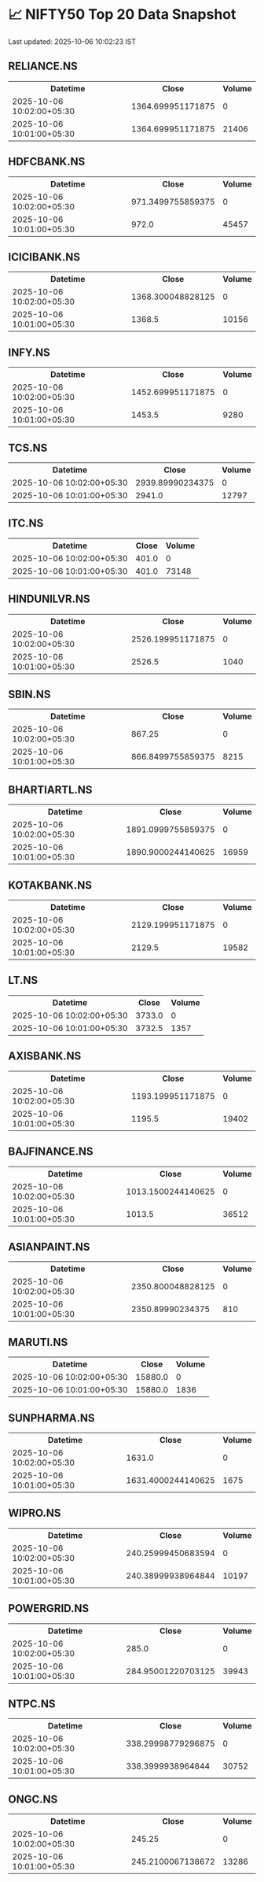 # 📈 NIFTY50 Top 20 Data Snapshot

Last updated: 2025-10-06 10:02:23 IST

## RELIANCE.NS

<table>
  <tr><th>Datetime</th><th>Close</th><th>Volume</th></tr>
  <tr><td>2025-10-06 10:02:00+05:30</td><td>1364.699951171875</td><td>0</td></tr>
  <tr><td>2025-10-06 10:01:00+05:30</td><td>1364.699951171875</td><td>21406</td></tr>
</table>

## HDFCBANK.NS

<table>
  <tr><th>Datetime</th><th>Close</th><th>Volume</th></tr>
  <tr><td>2025-10-06 10:02:00+05:30</td><td>971.3499755859375</td><td>0</td></tr>
  <tr><td>2025-10-06 10:01:00+05:30</td><td>972.0</td><td>45457</td></tr>
</table>

## ICICIBANK.NS

<table>
  <tr><th>Datetime</th><th>Close</th><th>Volume</th></tr>
  <tr><td>2025-10-06 10:02:00+05:30</td><td>1368.300048828125</td><td>0</td></tr>
  <tr><td>2025-10-06 10:01:00+05:30</td><td>1368.5</td><td>10156</td></tr>
</table>

## INFY.NS

<table>
  <tr><th>Datetime</th><th>Close</th><th>Volume</th></tr>
  <tr><td>2025-10-06 10:02:00+05:30</td><td>1452.699951171875</td><td>0</td></tr>
  <tr><td>2025-10-06 10:01:00+05:30</td><td>1453.5</td><td>9280</td></tr>
</table>

## TCS.NS

<table>
  <tr><th>Datetime</th><th>Close</th><th>Volume</th></tr>
  <tr><td>2025-10-06 10:02:00+05:30</td><td>2939.89990234375</td><td>0</td></tr>
  <tr><td>2025-10-06 10:01:00+05:30</td><td>2941.0</td><td>12797</td></tr>
</table>

## ITC.NS

<table>
  <tr><th>Datetime</th><th>Close</th><th>Volume</th></tr>
  <tr><td>2025-10-06 10:02:00+05:30</td><td>401.0</td><td>0</td></tr>
  <tr><td>2025-10-06 10:01:00+05:30</td><td>401.0</td><td>73148</td></tr>
</table>

## HINDUNILVR.NS

<table>
  <tr><th>Datetime</th><th>Close</th><th>Volume</th></tr>
  <tr><td>2025-10-06 10:02:00+05:30</td><td>2526.199951171875</td><td>0</td></tr>
  <tr><td>2025-10-06 10:01:00+05:30</td><td>2526.5</td><td>1040</td></tr>
</table>

## SBIN.NS

<table>
  <tr><th>Datetime</th><th>Close</th><th>Volume</th></tr>
  <tr><td>2025-10-06 10:02:00+05:30</td><td>867.25</td><td>0</td></tr>
  <tr><td>2025-10-06 10:01:00+05:30</td><td>866.8499755859375</td><td>8215</td></tr>
</table>

## BHARTIARTL.NS

<table>
  <tr><th>Datetime</th><th>Close</th><th>Volume</th></tr>
  <tr><td>2025-10-06 10:02:00+05:30</td><td>1891.0999755859375</td><td>0</td></tr>
  <tr><td>2025-10-06 10:01:00+05:30</td><td>1890.9000244140625</td><td>16959</td></tr>
</table>

## KOTAKBANK.NS

<table>
  <tr><th>Datetime</th><th>Close</th><th>Volume</th></tr>
  <tr><td>2025-10-06 10:02:00+05:30</td><td>2129.199951171875</td><td>0</td></tr>
  <tr><td>2025-10-06 10:01:00+05:30</td><td>2129.5</td><td>19582</td></tr>
</table>

## LT.NS

<table>
  <tr><th>Datetime</th><th>Close</th><th>Volume</th></tr>
  <tr><td>2025-10-06 10:02:00+05:30</td><td>3733.0</td><td>0</td></tr>
  <tr><td>2025-10-06 10:01:00+05:30</td><td>3732.5</td><td>1357</td></tr>
</table>

## AXISBANK.NS

<table>
  <tr><th>Datetime</th><th>Close</th><th>Volume</th></tr>
  <tr><td>2025-10-06 10:02:00+05:30</td><td>1193.199951171875</td><td>0</td></tr>
  <tr><td>2025-10-06 10:01:00+05:30</td><td>1195.5</td><td>19402</td></tr>
</table>

## BAJFINANCE.NS

<table>
  <tr><th>Datetime</th><th>Close</th><th>Volume</th></tr>
  <tr><td>2025-10-06 10:02:00+05:30</td><td>1013.1500244140625</td><td>0</td></tr>
  <tr><td>2025-10-06 10:01:00+05:30</td><td>1013.5</td><td>36512</td></tr>
</table>

## ASIANPAINT.NS

<table>
  <tr><th>Datetime</th><th>Close</th><th>Volume</th></tr>
  <tr><td>2025-10-06 10:02:00+05:30</td><td>2350.800048828125</td><td>0</td></tr>
  <tr><td>2025-10-06 10:01:00+05:30</td><td>2350.89990234375</td><td>810</td></tr>
</table>

## MARUTI.NS

<table>
  <tr><th>Datetime</th><th>Close</th><th>Volume</th></tr>
  <tr><td>2025-10-06 10:02:00+05:30</td><td>15880.0</td><td>0</td></tr>
  <tr><td>2025-10-06 10:01:00+05:30</td><td>15880.0</td><td>1836</td></tr>
</table>

## SUNPHARMA.NS

<table>
  <tr><th>Datetime</th><th>Close</th><th>Volume</th></tr>
  <tr><td>2025-10-06 10:02:00+05:30</td><td>1631.0</td><td>0</td></tr>
  <tr><td>2025-10-06 10:01:00+05:30</td><td>1631.4000244140625</td><td>1675</td></tr>
</table>

## WIPRO.NS

<table>
  <tr><th>Datetime</th><th>Close</th><th>Volume</th></tr>
  <tr><td>2025-10-06 10:02:00+05:30</td><td>240.25999450683594</td><td>0</td></tr>
  <tr><td>2025-10-06 10:01:00+05:30</td><td>240.38999938964844</td><td>10197</td></tr>
</table>

## POWERGRID.NS

<table>
  <tr><th>Datetime</th><th>Close</th><th>Volume</th></tr>
  <tr><td>2025-10-06 10:02:00+05:30</td><td>285.0</td><td>0</td></tr>
  <tr><td>2025-10-06 10:01:00+05:30</td><td>284.95001220703125</td><td>39943</td></tr>
</table>

## NTPC.NS

<table>
  <tr><th>Datetime</th><th>Close</th><th>Volume</th></tr>
  <tr><td>2025-10-06 10:02:00+05:30</td><td>338.29998779296875</td><td>0</td></tr>
  <tr><td>2025-10-06 10:01:00+05:30</td><td>338.3999938964844</td><td>30752</td></tr>
</table>

## ONGC.NS

<table>
  <tr><th>Datetime</th><th>Close</th><th>Volume</th></tr>
  <tr><td>2025-10-06 10:02:00+05:30</td><td>245.25</td><td>0</td></tr>
  <tr><td>2025-10-06 10:01:00+05:30</td><td>245.2100067138672</td><td>13286</td></tr>
</table>

